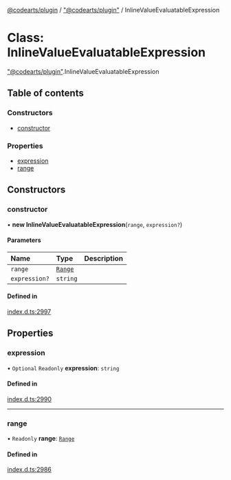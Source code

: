 [@codearts/plugin](../README.md) / ["@codearts/plugin"](../modules/_codearts_plugin_.md) / InlineValueEvaluatableExpression

# Class: InlineValueEvaluatableExpression

["@codearts/plugin"](../modules/_codearts_plugin_.md).InlineValueEvaluatableExpression

## Table of contents

### Constructors

- [constructor](codearts_plugin_.InlineValueEvaluatableExpression.md#constructor)

### Properties

- [expression](codearts_plugin_.InlineValueEvaluatableExpression.md#expression)
- [range](codearts_plugin_.InlineValueEvaluatableExpression.md#range)

## Constructors

### constructor

• **new InlineValueEvaluatableExpression**(`range`, `expression?`)

#### Parameters

| Name | Type | Description |
| :------ | :------ | :------ |
| `range` | [`Range`](codearts_plugin_.Range.md) |  |
| `expression?` | `string` |  |

#### Defined in

[index.d.ts:2997](https://github.com/huaweicloud/cloudide-plugin-api/blob/3b0eee8/index.d.ts#L2997)

## Properties

### expression

• `Optional` `Readonly` **expression**: `string`

#### Defined in

[index.d.ts:2990](https://github.com/huaweicloud/cloudide-plugin-api/blob/3b0eee8/index.d.ts#L2990)

___

### range

• `Readonly` **range**: [`Range`](codearts_plugin_.Range.md)

#### Defined in

[index.d.ts:2986](https://github.com/huaweicloud/cloudide-plugin-api/blob/3b0eee8/index.d.ts#L2986)

